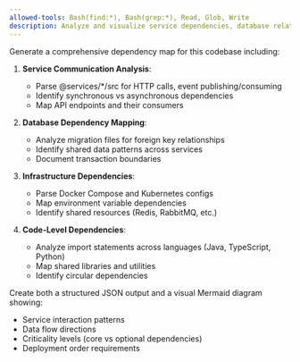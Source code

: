 ```yaml
---
allowed-tools: Bash(find:*), Bash(grep:*), Read, Glob, Write
description: Analyze and visualize service dependencies, database relationships, and cross-cutting concerns
---
```


Generate a comprehensive dependency map for this codebase including:

1. **Service Communication Analysis**: 
   - Parse @services/*/src for HTTP calls, event publishing/consuming
   - Identify synchronous vs asynchronous dependencies
   - Map API endpoints and their consumers

2. **Database Dependency Mapping**:
   - Analyze migration files for foreign key relationships
   - Identify shared data patterns across services
   - Document transaction boundaries

3. **Infrastructure Dependencies**:
   - Parse Docker Compose and Kubernetes configs
   - Map environment variable dependencies
   - Identify shared resources (Redis, RabbitMQ, etc.)

4. **Code-Level Dependencies**:
   - Analyze import statements across languages (Java, TypeScript, Python)
   - Map shared libraries and utilities
   - Identify circular dependencies

Create both a structured JSON output and a visual Mermaid diagram showing:
- Service interaction patterns
- Data flow directions
- Criticality levels (core vs optional dependencies)
- Deployment order requirements